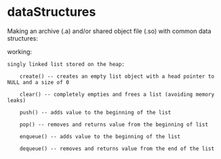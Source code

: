 # dataStructures

Making an archive (.a) and/or shared object file (.so) with common data structures:

working:

    singly linked list stored on the heap:
    
        create() -- creates an empty list object with a head pointer to NULL and a size of 0
        
        clear() -- completely empties and frees a list (avoiding memory leaks)

        push() -- adds value to the beginning of the list

        pop() -- removes and returns value from the beginning of list

        enqueue() -- adds value to the beginning of the list

        dequeue() -- removes and returns value from the end of the list

